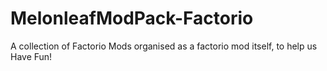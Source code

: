 # MelonleafModPack-Factorio
A collection of Factorio Mods organised as a factorio mod itself, to help us Have Fun!
